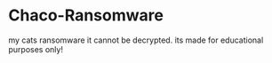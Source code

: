# Chaco-Ransomware

my cats ransomware it cannot be decrypted. its made for educational purposes only!
